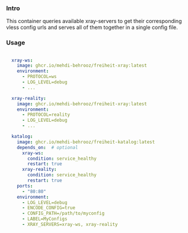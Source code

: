 ### Intro
This container queries available xray-servers to get their corresponding vless config urls and serves all of them together in a single config file.

###  Usage

```yaml

  xray-ws:
    image: ghcr.io/mehdi-behrooz/freiheit-xray:latest
    environment:
      - PROTOCOL=ws
      - LOG_LEVEL=debug
      - ...

  xray-reality:
    image: ghcr.io/mehdi-behrooz/freiheit-xray:latest
    environment:
      - PROTOCOL=reality
      - LOG_LEVEL=debug
      - ...

  katalog:
    image: ghcr.io/mehdi-behrooz/freiheit-katalog:latest
    depends_on:  # optional
      xray-ws:
        condition: service_healthy
        restart: true
      xray-reality:
        condition: service_healthy
        restart: true
    ports:
      - "80:80"
    environment:
      - LOG_LEVEL=debug
      - ENCODE_CONFIG=true
      - CONFIG_PATH=/path/to/myconfig
      - LABEL=MyConfigs
      - XRAY_SERVERS=xray-ws, xray-reality


```
